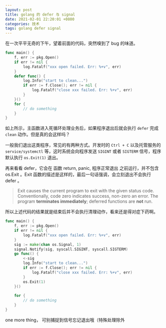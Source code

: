 ```yaml
---
layout: post
title: golang 的 defer 与 signal
date: 2021-02-01 22:20:01 +0800
categories: 技术
tags: golang defer signal
---
```


在一次平平无奇的下午，望着前面的代码，突然嗅到了 bug 的味道。

```go
func main() {
    f, err := pkg.Open()
    if err != nil {
    	log.Fatalf("xxx open failed. Err: %+v", err)
    }
    defer func() {
        log.Info("start to clean...")
        if err := f.Close(); err != nil {
            log.Fatalf("close xxx failed. Err: %+v", err)
        }
    }()
    for {
        // do something
    }
}
```

如上所示，主函数进入死循环处理业务后，如果程序退出后就会执行 `defer` 完成 `clean` 动作。但是真的会这样吗？

一般我们退出这类程序，常见的有两种方式。开发时的 `Ctrl + C` 以及托管服务的 `service/systemctl` 等，这时系统会向程序发送 `SIGINT` 或者 `SIGTERM` 信号，程序默认执行 `os.Exit(1)` 退出。

再来看看 defer，它会在 函数 return, panic, 程序正常退出 之前运行，并不包含 os.Exit 。Exit 函数的描述是这样的，最后一句话强调，会立刻退出不会执行 defer 。

> Exit causes the current program to exit with the given status code. Conventionally, code zero indicates success, non-zero an error. The program **terminates immediately**; deferred functions are **not** run.

所以上述代码的结果就是结束后并不会执行清理动作，看来还是得对症下药啊。

```go
func main() {
    f, err := pkg.Open()
    if err != nil {
    	log.Fatalf("xxx open failed. Err: %+v", err)
    }
    sig := make(chan os.Signal, 1)
    signal.Notify(sig, syscall.SIGINT, syscall.SIGTERM)
    go func() {
        <-sig
        log.Info("start to clean...")
        if err := f.Close(); err != nil {
            log.Fatalf("close xxx failed. Err: %+v", err)
        }
        os.Exit(1)
    }()
    
    for {
        // do something
    }
}
```

one more thing， 可别捕捉到信号忘记退出哦（特殊处理除外
